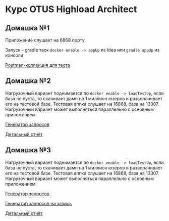 # Курс OTUS Highload Architect

## Домашка №1
Приложение слушает на 6868 порту. 

Запуск - gradle таск `docker enable -> appUp` из Idea или `gradle appUp` из консоли

[Postman-коллекция для теста](https://www.postman.com/satellite-astronomer-74457762/workspace/otus-social/collection/24147546-06255d1b-628e-4227-96f5-959ddbefdbfc?action=share&creator=24147546)

## Домашка №2
Нагрузочный вариант поднимается по `docker enable -> loadTestUp`, если база не пуста, то скачивает дамп на 1 миллион юзеров и разворачивает его на тестовой базе. 
Тестовая аппка слушает на 16868, база на 13307. Нагрузочный вариант может выполняться параллельно с основным приложением.

[Генератор запросов](src/test/kotlin/info/hauu/highloadsocial/load/QueryAmountTest.kt)

[Детальный отчёт](src/test/resources/report/report.pdf)

## Домашка №3
Нагрузочный вариант поднимается по `docker enable -> loadTestUp`, если база не пуста, то скачивает дамп на 1 миллион юзеров и разворачивает его на тестовой базе.
Тестовая аппка слушает на 16868, база на 13307. Нагрузочный вариант может выполняться параллельно с основным приложением.

[Генератор запросов](src/test/kotlin/info/hauu/highloadsocial/load/QueryAmountTest.kt)

[Генератор запросов на запись](src/test/kotlin/info/hauu/highloadsocial/load/SyntheticLoadTest.kt)

[Детальный отчёт](src/test/resources/report/report_p2.pdf)